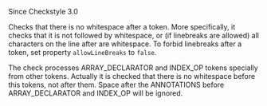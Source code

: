 Since Checkstyle 3.0

Checks that there is no whitespace after a token. More specifically, it checks that it is not followed by whitespace, or (if linebreaks are allowed) all characters on the line after are whitespace. To forbid linebreaks after a token, set property `allowLineBreaks` to `false`.

The check processes ARRAY\_DECLARATOR and INDEX\_OP tokens specially from other tokens. Actually it is checked that there is no whitespace before this tokens, not after them. Space after the ANNOTATIONS before ARRAY\_DECLARATOR and INDEX\_OP will be ignored.